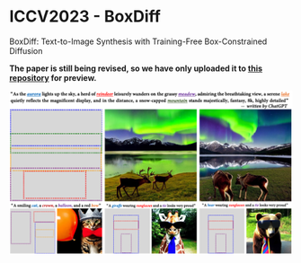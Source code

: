 # ICCV2023 - BoxDiff
BoxDiff: Text-to-Image Synthesis with Training-Free Box-Constrained Diffusion

**The paper is still being revised, so we have only uploaded it to [this repository](https://github.com/Sierkinhane/BoxDiff/blob/main/BoxDiff_ICCV_2023.pdf) for preview.**

![](boxdiff.png)
